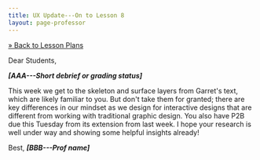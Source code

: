 ```yaml
---
title: UX Update---On to Lesson 8
layout: page-professor
---
```

[&raquo; Back to Lesson Plans](/lesson-plans/)

Dear Students,

***[AAA---Short debrief or grading status]***

This week we get to the skeleton and surface layers from Garret's text, which are likely familiar to you. But don't take them for granted; there are key differences in our mindset as we design for interactive designs that are different from working with traditional graphic design. You also have P2B due this Tuesday from its extension from last week. I hope your research is well under way and showing some helpful insights already!

Best,
***[BBB---Prof name]***
